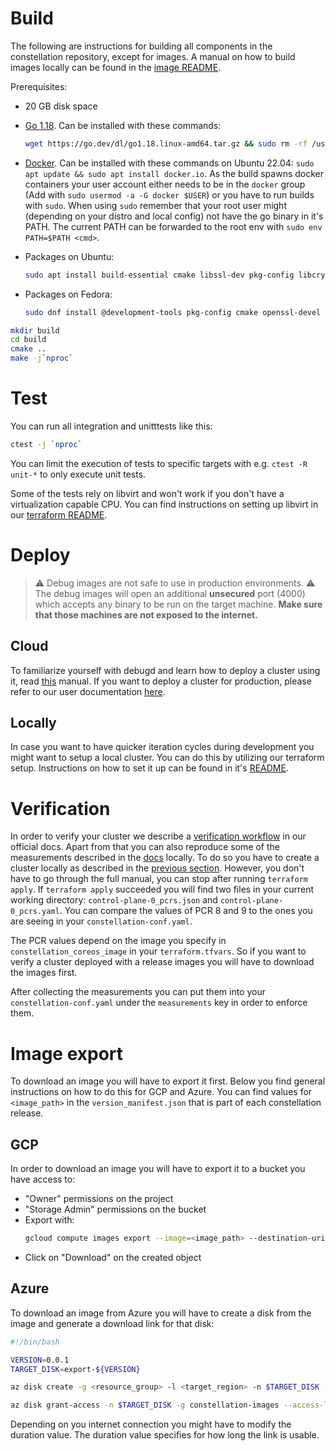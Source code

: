 # Build
The following are instructions for building all components in the constellation repository, except for images. A manual on how to build images locally can be found in the [image README](/image/README.md).

Prerequisites:

* 20 GB disk space
* [Go 1.18](https://go.dev/doc/install). Can be installed with these commands:
  ```sh
  wget https://go.dev/dl/go1.18.linux-amd64.tar.gz && sudo rm -rf /usr/local/go && sudo tar -C /usr/local -xzf go1.18.linux-amd64.tar.gz && export PATH=$PATH:/usr/local/go/bin
  ```

* [Docker](https://docs.docker.com/engine/install/). Can be installed with these commands on Ubuntu 22.04: `sudo apt update && sudo apt install docker.io`. As the build spawns docker containers your user account either needs to be in the `docker` group (Add with `sudo usermod -a -G docker $USER`) or you have to run builds with `sudo`. When using `sudo` remember that your root user might (depending on your distro and local config) not have the go binary in it's PATH. The current PATH can be forwarded to the root env with `sudo env PATH=$PATH <cmd>`.

* Packages on Ubuntu:

  ```sh
  sudo apt install build-essential cmake libssl-dev pkg-config libcryptsetup12 libcryptsetup-dev
  ```

* Packages on Fedora:

  ```sh
  sudo dnf install @development-tools pkg-config cmake openssl-devel cryptsetup-libs cryptsetup-devel
  ```

```sh
mkdir build
cd build
cmake ..
make -j`nproc`
```

# Test

You can run all integration and unitttests like this:

```sh
ctest -j `nproc`
```

You can limit the execution of tests to specific targets with e.g. `ctest -R unit-*` to only execute unit tests.

Some of the tests rely on libvirt and won't work if you don't have a virtualization capable CPU. You can find instructions on setting up libvirt in our [terraform README](/terraform/libvirt/README.md).

# Deploy
> :warning: Debug images are not safe to use in production environments. :warning:
The debug images will open an additional **unsecured** port (4000) which accepts any binary to be run on the target machine. **Make sure that those machines are not exposed to the internet.**

## Cloud
To familiarize yourself with debugd and learn how to deploy a cluster using it, read [this](/debugd/README.md) manual.
If you want to deploy a cluster for production, please refer to our user documentation [here](https://docs.edgeless.systems/constellation/getting-started/first-steps#create-a-cluster).

## Locally
In case you want to have quicker iteration cycles during development you might want to setup a local cluster.
You can do this by utilizing our terraform setup.
Instructions on how to set it up can be found in it's [README](/terraform/libvirt/README.md).

# Verification
In order to verify your cluster we describe a [verification workflow](https://docs.edgeless.systems/constellation/workflows/verify) in our official docs.
Apart from that you can also reproduce some of the measurements described in the [docs](https://docs.edgeless.systems/constellation/architecture/attestation#runtime-measurements) locally.
To do so you have to create a cluster locally as described in the [previous section](/.github/docs/development.md#locally).
However, you don't have to go through the full manual, you can stop after running `terraform apply`.
If `terraform apply` succeeded you will find two files in your current working directory: `control-plane-0_pcrs.json` and `control-plane-0_pcrs.yaml`.
You can compare the values of PCR 8 and 9 to the ones you are seeing in your `constellation-conf.yaml`.

The PCR values depend on the image you specify in `constellation_coreos_image` in your `terraform.tfvars`.
So if you want to verify a cluster deployed with a release images you will have to download the images first.

After collecting the measurements you can put them into your `constellation-conf.yaml` under the `measurements` key in order to enforce them.

# Image export
To download an image you will have to export it first.
Below you find general instructions on how to do this for GCP and Azure.
You can find values for `<image_path>` in the `version_manifest.json` that is part of each constellation release.

## GCP
In order to download an image you will have to export it to a bucket you have access to:
- "Owner" permissions on the project
- "Storage Admin" permissions on the bucket
- Export with:
  ```bash
  gcloud compute images export --image=<image_path> --destination-uri=<bucket_uri> --export-format=qcow2 --project=<image_project>
  ```
- Click on "Download" on the created object

## Azure
To download an image from Azure you will have to create a disk from the image and generate a download link for that disk:

```bash
#!/bin/bash

VERSION=0.0.1
TARGET_DISK=export-${VERSION}

az disk create -g <resource_group> -l <target_region> -n $TARGET_DISK --hyper-v-generation V2 --os-type Linux --sku standard_lrs --security-type TrustedLaunch --gallery-image-reference <image_path>

az disk grant-access -n $TARGET_DISK -g constellation-images --access-level Read --duration-in-seconds 3600 | jq -r .accessSas
```

Depending on you internet connection you might have to modify the duration value.
The duration value specifies for how long the link is usable.
